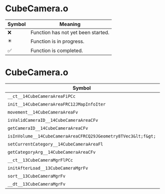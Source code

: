 # CubeCamera.o
| Symbol | Meaning 
| ------------- | ------------- 
| :x: | Function has not yet been started. 
| :eight_pointed_black_star: | Function is in progress. 
| :white_check_mark: | Function is completed. 


# CubeCamera.o
| Symbol | Decompiled? |
| ------------- | ------------- |
| `__ct__14CubeCameraAreaFiPCc` | :white_check_mark: |
| `init__14CubeCameraAreaFRC12JMapInfoIter` | :x: |
| `movement__14CubeCameraAreaFv` | :white_check_mark: |
| `isValidCameraID__14CubeCameraAreaCFv` | :white_check_mark: |
| `getCameraID__14CubeCameraAreaCFv` | :white_check_mark: |
| `isInVolume__14CubeCameraAreaCFRCQ29JGeometry8TVec3&lt;f&gt;` | :white_check_mark: |
| `setCurrentCategory__14CubeCameraAreaFl` | :white_check_mark: |
| `getCategoryArg__14CubeCameraAreaCFv` | :white_check_mark: |
| `__ct__13CubeCameraMgrFlPCc` | :white_check_mark: |
| `initAfterLoad__13CubeCameraMgrFv` | :white_check_mark: |
| `sort__13CubeCameraMgrFv` | :x: |
| `__dt__13CubeCameraMgrFv` | :white_check_mark: |

